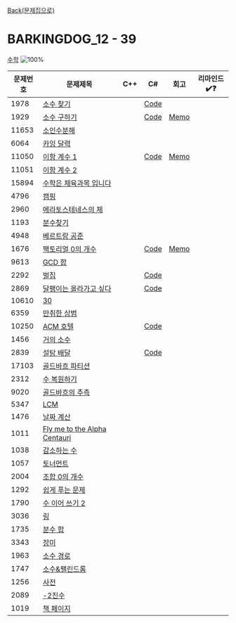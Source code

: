 [Back(문제집으로)](/Workbook/README.md)

# BARKINGDOG_12 - 39

[수학](https://github.com/encrypted-def/basic-algo-lecture/blob/master/workbook/0x12.md)
![100%](https://progress-bar.xyz/8/?scale=39&title=progress&width=500&color=babaca&suffix=/39)

| 문제번호 | 문제제목                                            | C++ | C#  | 회고 | 리마인드✔️❓ |
| -------- | --------------------------------------------------- | --- | --- | ---- | ------------ |
| 1978     | [소수 찾기](https://boj.kr/1978)                    |   | [Code](../Baekjoon/Bronze/1978.cs) |   |              |
| 1929     | [소수 구하기](https://boj.kr/1929)                  |   | [Code](../Baekjoon/Silver/1929.cs) | [Memo](../Baekjoon/Silver/1929.md) |              |
| 11653    | [소인수분해](https://boj.kr/11653)                  |     |     |      |              |
| 6064     | [카잉 달력](https://boj.kr/6064)                    |     |     |      |              |
| 11050    | [이항 계수 1](https://boj.kr/11050)                 |   | [Code](../Baekjoon/Bronze/11050.cs) | [Memo](../Baekjoon/Bronze/11050.md) |              |
| 11051    | [이항 계수 2](https://boj.kr/11051)                 |     |     |      |              |
| 15894    | [수학은 체육과목 입니다](https://boj.kr/15894)      |     |     |      |              |
| 4796     | [캠핑](https://boj.kr/4796)                         |     |     |      |              |
| 2960     | [에라토스테네스의 체](https://boj.kr/2960)          |     |     |      |              |
| 1193     | [분수찾기](https://boj.kr/1193)                     |     |     |      |              |
| 4948     | [베르트랑 공준](https://boj.kr/4948)                |     |     |      |              |
| 1676     | [팩토리얼 0의 개수](https://boj.kr/1676)            |   | [Code](../Baekjoon/Silver/1676.cs) | [Memo](../Baekjoon/Silver/1676.md) |              |
| 9613     | [GCD 합](https://boj.kr/9613)                       |     |     |      |              |
| 2292     | [벌집](https://boj.kr/2292)                         |   | [Code](../Baekjoon/Bronze/2292.cs) |   |              |
| 2869     | [달팽이는 올라가고 싶다](https://boj.kr/2869)       |   | [Code](../Baekjoon/Bronze/2869.cs) |   |              |
| 10610    | [30](https://boj.kr/10610)                          |     |     |      |              |
| 6359     | [만취한 상범](https://boj.kr/6359)                  |     |     |      |              |
| 10250    | [ACM 호텔](https://boj.kr/10250)                    |   | [Code](../Baekjoon/Bronze/10250.cs) |   |              |
| 1456     | [거의 소수](https://boj.kr/1456)                    |     |     |      |              |
| 2839     | [설탕 배달](https://boj.kr/2839)                    |   | [Code](../Baekjoon/Silver/2839.cs) |   |              |
| 17103    | [골드바흐 파티션](https://boj.kr/17103)             |     |     |      |              |
| 2312     | [수 복원하기](https://boj.kr/2312)                  |     |     |      |              |
| 9020     | [골드바흐의 추측](https://boj.kr/9020)              |     |     |      |              |
| 5347     | [LCM](https://boj.kr/5347)                          |     |     |      |              |
| 1476     | [날짜 계산](https://boj.kr/1476)                    |     |     |      |              |
| 1011     | [Fly me to the Alpha Centauri](https://boj.kr/1011) |     |     |      |              |
| 1038     | [감소하는 수](https://boj.kr/1038)                  |     |     |      |              |
| 1057     | [토너먼트](https://boj.kr/1057)                     |     |     |      |              |
| 2004     | [조합 0의 개수](https://boj.kr/2004)                |     |     |      |              |
| 1292     | [쉽게 푸는 문제](https://boj.kr/1292)               |     |     |      |              |
| 1790     | [수 이어 쓰기 2](https://boj.kr/1790)               |     |     |      |              |
| 3036     | [링](https://boj.kr/3036)                           |     |     |      |              |
| 1735     | [분수 합](https://boj.kr/1735)                      |     |     |      |              |
| 3343     | [장미](https://boj.kr/3343)                         |     |     |      |              |
| 1963     | [소수 경로](https://boj.kr/1963)                    |     |     |      |              |
| 1747     | [소수&팰린드롬](https://boj.kr/1747)                |     |     |      |              |
| 1256     | [사전](https://boj.kr/1256)                         |     |     |      |              |
| 2089     | [-2진수](https://boj.kr/2089)                       |     |     |      |              |
| 1019     | [책 페이지](https://boj.kr/1019)                    |     |     |      |              |
